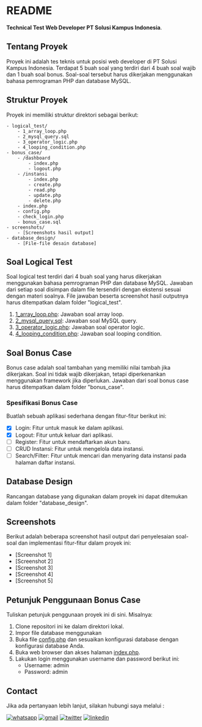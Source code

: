 # README
**Technical Test Web Developer PT Solusi Kampus Indonesia**.

## Tentang Proyek

Proyek ini adalah tes teknis untuk posisi web developer di PT Solusi Kampus Indonesia. Terdapat 5 buah soal yang terdiri dari 4 buah soal wajib dan 1 buah soal bonus. Soal-soal tersebut harus dikerjakan menggunakan bahasa pemrograman PHP dan database MySQL.

## Struktur Proyek

Proyek ini memiliki struktur direktori sebagai berikut:

```
- logical_test/
    - 1_array_loop.php
    - 2_mysql_query.sql
    - 3_operator_logic.php
    - 4_looping_condition.php
- bonus_case/
    - /dashboard
        - index.php
        - logout.php
    - /instansi
        - index.php
        - create.php
        - read.php
        - update.php
        - delete.php
    - index.php
    - config.php
    - check_login.php
    - bonus_case.sql
- screenshots/
    - [Screenshots hasil output]
- database_design/
    - [File-file desain database]
```

## Soal Logical Test

Soal logical test terdiri dari 4 buah soal yang harus dikerjakan menggunakan bahasa pemrograman PHP dan database MySQL. Jawaban dari setiap soal disimpan dalam file tersendiri dengan ekstensi sesuai dengan materi soalnya. File jawaban beserta screenshot hasil outputnya harus ditempatkan dalam folder "logical_test".

1. [1_array_loop.php](logical_test/1.%20Array%20Loop/1_array_loop.php
): Jawaban soal array loop.
2. [2_mysql_query.sql](logical_test/2.%20MySQL%20Query/2_mysql_query.sql): Jawaban soal MySQL query.
3. [3_operator_logic.php](logical_test/3.%20Operator%20Logic/3_operator_logic.php): Jawaban soal operator logic.
4. [4_looping_condition.php](logical_test/4.%20Looping%20Condition/4_looping_condition.php): Jawaban soal looping condition.

## Soal Bonus Case

Bonus case adalah soal tambahan yang memiliki nilai tambah jika dikerjakan. Soal ini tidak wajib dikerjakan, tetapi diperkenankan menggunakan framework jika diperlukan. Jawaban dari soal bonus case harus ditempatkan dalam folder "bonus_case". 

### Spesifikasi Bonus Case

Buatlah sebuah aplikasi sederhana dengan fitur-fitur berikut ini:


- [x] Login: Fitur untuk masuk ke dalam aplikasi.
- [x] Logout: Fitur untuk keluar dari aplikasi.
- [ ] Register: Fitur untuk mendaftarkan akun baru.
- [ ] CRUD Instansi: Fitur untuk mengelola data instansi.
- [ ] Search/Filter: Fitur untuk mencari dan menyaring data instansi pada halaman daftar instansi.

## Database Design

Rancangan database yang digunakan dalam proyek ini dapat ditemukan dalam folder "database_design".

## Screenshots

Berikut adalah beberapa screenshot hasil output dari penyelesaian soal-soal dan implementasi fitur-fitur dalam proyek ini:

- [Screenshot 1]
- [Screenshot 2]
- [Screenshot 3]
- [Screenshot 4]
- [Screenshot 5]

## Petunjuk Penggunaan Bonus Case

Tuliskan petunjuk penggunaan proyek ini di sini. Misalnya:

1. Clone repositori ini ke dalam direktori lokal.
2. Impor file database menggunakan 
3. Buka file [config.php](bonus_case/config.php) dan sesuaikan konfigurasi database dengan konfigurasi database Anda.
4. Buka web browser dan akses halaman [index.php](bonus_case/index.php).
5. Lakukan login menggunakan username dan password berikut ini:
    - Username: admin
    - Password: admin

## Contact

Jika ada pertanyaan lebih lanjut, silakan hubungi saya melalui :

[![whatsapp](https://img.shields.io/badge/whatsapp-25D366?style=for-the-badge&logo=whatsapp&logoColor=white)](https://wa.me/6287808740020)
[![gmail](https://img.shields.io/badge/gmail-D14836?style=for-the-badge&logo=gmail&logoColor=white)](mailto:rizky98ibrahim@gmail.com)
[![twitter](https://img.shields.io/badge/twitter-1DA1F2?style=for-the-badge&logo=twitter&logoColor=white)](https://twitter.com/rizky98ibrahim)
[![linkedin](https://img.shields.io/badge/linkedin-0077B5?style=for-the-badge&logo=linkedin&logoColor=white)](https://www.linkedin.com/in/rizky98ibrahim/)

